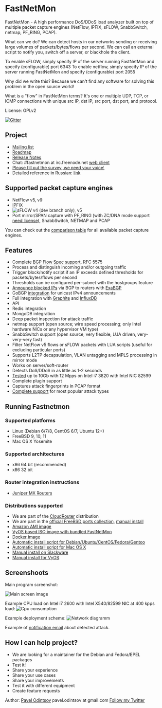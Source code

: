 FastNetMon
===========
FastNetMon - A high performance DoS/DDoS load analyzer built on top of multiple packet capture engines (NetFlow, IPFIX, sFLOW, SnabbSwitch, netmap, PF_RING, PCAP).

What can we do? We can detect hosts in our networks sending or receiving large volumes of packets/bytes/flows per second. We can call an external script to notify you, switch off a server, or blackhole the client.

To enable sFLOW, simply specify IP of the server running FastNetMon and specify (configurable) port 6343
To enable netflow, simply specify IP of the server running FastNetMon and specify (configurable) port 2055

Why did we write this? Because we can't find any software for solving this problem in the open source world! 

What is a "flow" in FastNetMon terms?  It's one or multiple UDP, TCP, or ICMP connections with unique src IP, dst IP, src port, dst port, and protocol.

License: GPLv2

[![Gitter](https://badges.gitter.im/Join%20Chat.svg)](https://gitter.im/FastVPSEestiOu/fastnetmon?utm_source=badge&utm_medium=badge&utm_campaign=pr-badge) 



Project 
-------
- [Mailing list](https://groups.google.com/forum/#!forum/fastnetmon)
- [Roadmap](docs/ROADMAP.md)
- [Release Notes](docs/RELEASENOTES.md)
- Chat: #fastnetmon at irc.freenode.net [web client](https://webchat.freenode.net/)
- [Please fill out the survey, we need your voice!](https://docs.google.com/forms/d/1YoXQImMeEjBH-JPz3KYtcDwknHs8xrI538ObwSy9uZo/viewform)
- Detailed reference in Russian: [link](docs/FastNetMon_Reference_Russian.pdf)

Supported packet capture engines
--------------------------------
- NetFlow v5, v9
- IPFIX
- ![sFLOW](http://sflow.org/images/sflowlogo.gif) v4 (dev branch only), v5
- Port mirror/SPAN capture with PF_RING (with ZC/DNA mode support [need license](http://www.ntop.org/products/pf_ring/)), SnabbSwitch, NETMAP and PCAP

You can check out the [comparison table](docs/CAPTURE_BACKENDS.md) for all available packet capture engines.

Features
--------
- Complete [BGP Flow Spec support](docs/BGP_FLOW_SPEC.md), RFC 5575
- Process and distinguish incoming and/or outgoing traffic
- Trigger block/notify script if an IP exceeds defined thresholds for packets/bytes/flows per second
- Thresholds can be configured per-subnet with the hostgroups feature
- [Announce blocked IPs](docs/EXABGP_INTEGRATION.md) via BGP to routers with [ExaBGP](https://github.com/Exa-Networks/exabgp)
- GoBGP [integration](docs/GOBGP.md) for unicast IPv4 announcements
- Full integration with [Graphite](docs/GRAPHITE_INTEGRATION.md) and [InfluxDB](docs/INFLUXDB_INTEGRATION.md)
- API
- Redis integration
- MongoDB integration
- Deep packet inspection for attack traffic
- netmap support (open source; wire speed processing; only Intel hardware NICs or any hypervisor VM type)
- SnabbSwitch support (open source, very flexible, LUA driven, very-very-very fast)
- Filter NetFlow v5 flows or sFLOW packets with LUA scripts (useful for excluding particular ports)
- Supports L2TP decapsulation, VLAN untagging and MPLS processing in mirror mode 
- Works on server/soft-router
- Detects DoS/DDoS in as little as 1-2 seconds
- [Tested](docs/PERFORMANCE_TESTS.md) up to 10Gb with 12 Mpps on Intel i7 3820 with Intel NIC 82599
- Complete plugin support
- Captures attack fingerprints in PCAP format
- [Complete support](docs/DETECTED_ATTACK_TYPES.md) for most popular attack types

Running Fastnetmon
------------------
### Supported platforms
- Linux (Debian 6/7/8, CentOS 6/7, Ubuntu 12+)
- FreeBSD 9, 10, 11
- Mac OS X Yosemite

### Supported architectures
- x86 64 bit (recommended)
- x86 32 bit

### Router integration instructions
- [Juniper MX Routers](docs/JUNOS_INTEGRATION.md)

### Distributions supported
- We are part of the [CloudRouter](https://cloudrouter.org/cloudrouter/2015/07/09/fastnetmon.html) distribution
- We are part in the [official FreeBSD ports collection](https://freshports.org/net-mgmt/fastnetmon/), [manual install](docs/FreeBSD_INSTALL.md)
- [Amazon AMI image](docs/AMAZON.md)
- [VyOS based ISO image with bundled FastNetMon](docs/VYOS_BINARY_ISO_IMAGE.md)
- [Docker image](docs/DOCKER_INSTALL.md)
- [Automatic install script for Debian/Ubuntu/CentOS/Fedora/Gentoo](docs/INSTALL.md)
- [Automatic install script for Mac OS X](docs/MAC_OS_INSTALL.md)
- [Manual install on Slackware](docs/SLACKWARE_INSTALL.md)
- [Manual install for VyOS](docs/VyOS_INSTALL.md)

Screenshoots
------------

Main program screenshot:

![Main screen image](docs/images/fastnetmon_screen.png)

Example CPU load on Intel i7 2600 with Intel X540/82599 NIC at 400 kpps load:
![Cpu consumption](docs/images/fastnetmon_stats.png)

Example deployment scheme:
![Network diagramm](docs/images/network_map.png)

Example of [notification email](docs/ATTACK_REPORT_EXAMPLE.md) about detected attack.


How I can help project?
-----------------------
- We are looking for a maintainer for the Debian and Fedora/EPEL packages
- Test it! 
- Share your experience
- Share your use cases
- Share your improvements
- Test it with different equipment
- Create feature requests

Author: [Pavel Odintsov](http://ru.linkedin.com/in/podintsov/) pavel.odintsov at gmail.com [Follow my Twitter](https://twitter.com/odintsov_pavel)
